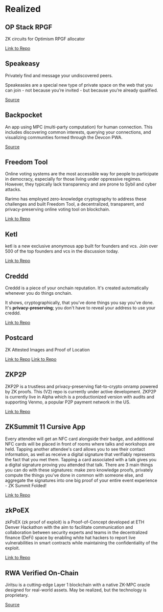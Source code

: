 # Realized

## OP Stack RPGF

ZK circuits for Optimism RPGF allocator

[Link to Repo](https://github.com/zkonduit/zk-rpgf?tab=readme-ov-file)

## Speakeasy

Privately find and message your undiscovered peers.

Speakeasies are a special new type of private space on the web that you can join - not because you’re invited - but because you’re already qualified.

[Source](https://www.tonk.xyz/posts/speakeasy)

## Backpocket
An app using MPC (multi-party computation) for human connection. This includes discovering common interests, querying your connections, and visualizing communities formed through the Devcon PWA.

[Source](https://forum.devcon.org/t/dip-42-backpocket-mpc-for-human-connection-with-nfc-social-graphs/3667)  

## Freedom Tool

Online voting systems are the most accessible way for people to participate in democracy, especially for those living under oppressive regimes. However, they typically lack transparency and are prone to Sybil and cyber attacks.

Rarimo has employed zero-knowledge cryptography to address these challenges and built Freedom Tool, a decentralized, transparent, and privacy-preserving online voting tool on blockchain.

[Link to Repo](https://github.com/rarimo/FreedomTool)

## Ketl

ketl is a new exclusive anonymous app built for founders and vcs. Join over 500 of the top founders and vcs in the discussion today.

[Link to Repo](https://github.com/BigWhaleLabs/ketl-attestation-token)

## Creddd

Creddd is a piece of your onchain reputation. It's created automatically whenever you do things onchain.

It shows, cryptographically, that you've done things you say you've done. It's **privacy-preserving**; you don't have to reveal your address to use your creddd.

[Link to Repo](https://github.com/personaelabs/credmapper)

## Postcard

ZK Attested Images and Proof of Location

[Link to Repo](https://github.com/kayleegeorge/app-attest)
[Link to Repo](https://github.com/kayleegeorge/attest-demo-app-fork)

## ZKP2P

ZKP2P is a trustless and privacy-preserving fiat-to-crypto onramp powered by ZK proofs. This (V2) repo is currently under active development. ZKP2P is currently live in Alpha which is a productionized version with audits and supporting Venmo, a popular P2P payment network in the US. 

[Link to Repo](https://github.com/zkp2p)


## ZKSummit 11 Cursive App

Every attendee will get an NFC card alongside their badge, and additional NFC cards will be placed in front of rooms where talks and workshops are held. Tapping another attendee's card allows you to see their contact information, as well as receive a digital signature that verifiably represents the fact that you met them. Tapping a card associated with a talk gives you a digital signature proving you attended that talk. There are 3 main things you can do with these signatures: make zero knowledge proofs, privately compute the things you've done in common with someone else, and aggregate the signatures into one big proof of your entire event experience - ZK Summit Folded!

[Link to Repo](https://github.com/cursive-team/zk-summit)


## zkPoEX

zkPoEX (zk proof of exploit) is a Proof-of-Concept developed at ETH Denver Hackathon with the aim to facilitate communication and collaboration between security experts and teams in the decentralized finance (DeFi) space by enabling white hat hackers to report live vulnerabilities in smart contracts while maintaining the confidentiality of the exploit.

[Link to Repo](https://github.com/zkoranges/zkPoEX)


## RWA Verified On-Chain

Jiritsu is a cutting-edge Layer 1 blockchain with a native ZK-MPC oracle designed for real-world assets. May be realized, but the technology is proprietary.

[Source](https://www.jiritsu.network/technology)